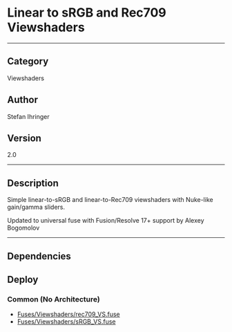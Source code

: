 # Linear to sRGB and Rec709 Viewshaders
___

## Category
Viewshaders

## Author
Stefan Ihringer

## Version
2.0

___

## Description
<p>Simple linear-to-sRGB and linear-to-Rec709 viewshaders with Nuke-like gain/gamma sliders.</p>
    <p>Updated to universal fuse with Fusion/Resolve 17+ support by Alexey Bogomolov</p>

	

___

## Dependencies

## Deploy

### Common (No Architecture)

<ul>
<li><a href="https://gitlab.com/WeSuckLess/Reactor/-/blob/master/Atoms/com.StefanIhringer.srgb_rec709_viewshaders/Fuses/Viewshaders/rec709_VS.fuse?ref_type=heads">Fuses/Viewshaders/rec709_VS.fuse</a></li>
<li><a href="https://gitlab.com/WeSuckLess/Reactor/-/blob/master/Atoms/com.StefanIhringer.srgb_rec709_viewshaders/Fuses/Viewshaders/sRGB_VS.fuse?ref_type=heads">Fuses/Viewshaders/sRGB_VS.fuse</a></li>
</ul>
